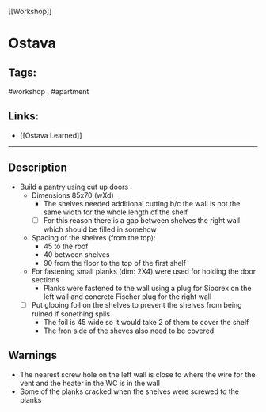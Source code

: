 [[Workshop]]

# Ostava

## Tags:
#workshop , #apartment

## Links:
- [[Ostava Learned]]
---

## Description
- Build a pantry using cut up doors
	- Dimensions 85x70 (wXd)
		- The shelves needed additional cutting b/c the wall is not the same width for the whole length of the shelf
		- [ ] For this reason there is a gap between shelves the right wall which should be filled in somehow
	- Spacing of the shelves (from the top):
		- 45 to the roof
		- 40 between shelves
		- 90 from the floor to the top of the first shelf
	- For fastening small planks (dim: 2X4) were used for holding the door sections
		- Planks were fastened to the wall using a plug for Siporex on the left wall and concrete Fischer plug for the right wall
	- [ ] Put glooing foil on the shelves to prevent the shelves from being ruined if sonething spils
		- The foil is 45 wide so it would take 2 of them to cover the shelf
		- The fron side of the sheves also need to be covered

## Warnings
- The nearest screw hole on the left wall is close to where the wire for the vent and the heater in the WC is in the wall
- Some of the planks cracked when the shelves were screwed to the planks
